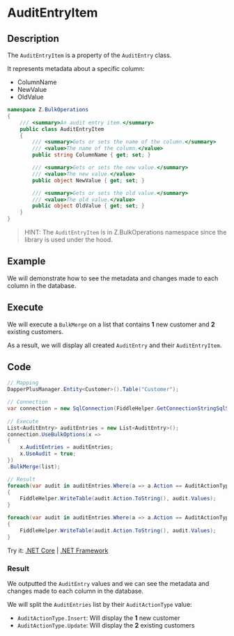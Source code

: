 # AuditEntryItem

## Description

The `AuditEntryItem` is a property of the `AuditEntry` class.

It represents metadata about a specific column:
- ColumnName
- NewValue
- OldValue

```csharp
namespace Z.BulkOperations
{
    /// <summary>An audit entry item.</summary>
    public class AuditEntryItem
    {
        /// <summary>Gets or sets the name of the column.</summary>
        /// <value>The name of the column.</value>
        public string ColumnName { get; set; }

        /// <summary>Gets or sets the new value.</summary>
        /// <value>The new value.</value>
        public object NewValue { get; set; }

        /// <summary>Gets or sets the old value.</summary>
        /// <value>The old value.</value>
        public object OldValue { get; set; }
    }
}
```

> HINT: The `AuditEntryItem` is in Z.BulkOperations namespace since the library is used under the hood.

## Example

We will demonstrate how to see the metadata and changes made to each column in the database.

## Execute

We will execute a `BulkMerge` on a list that contains **1** new customer and **2** existing customers.

As a result, we will display all created `AuditEntry` and their `AuditEntryItem`.

## Code

```csharp
// Mapping
DapperPlusManager.Entity<Customer>().Table("Customer");

// Connection
var connection = new SqlConnection(FiddleHelper.GetConnectionStringSqlServer());
        
// Execute
List<AuditEntry> auditEntries = new List<AuditEntry>(); 
connection.UseBulkOptions(x => 
{ 
    x.AuditEntries = auditEntries; 
    x.UseAudit = true;
})
.BulkMerge(list); 

// Result
foreach(var audit in auditEntries.Where(a => a.Action == AuditActionType.Insert))
{
    FiddleHelper.WriteTable(audit.Action.ToString(), audit.Values);
}

foreach(var audit in auditEntries.Where(a => a.Action == AuditActionType.Update))
{
    FiddleHelper.WriteTable(audit.Action.ToString(), audit.Values);
}
```

Try it: [.NET Core](https://dotnetfiddle.net/uMWFra) | [.NET Framework](https://dotnetfiddle.net/IVhoAb)

### Result

We outputted the `AuditEntry` values and we can see the metadata and changes made to each column in the database.

We will split the `AuditEntries` list by their `AuditActionType` value:

- `AuditActionType.Insert`: Will display the **1** new customer
- `AuditActionType.Update`: Will display the **2** existing customers

